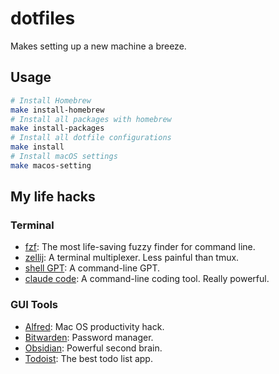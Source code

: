 # dotfiles

Makes setting up a new machine a breeze.

## Usage

```bash
# Install Homebrew
make install-homebrew
# Install all packages with homebrew
make install-packages
# Install all dotfile configurations
make install
# Install macOS settings
make macos-setting
```

## My life hacks

### Terminal

- [fzf](https://github.com/junegunn/fzf): The most life-saving fuzzy finder for command line.
- [zellij](https://zellij.dev/): A terminal multiplexer. Less painful than tmux.
- [shell GPT](https://github.com/TheR1D/shell_gpt): A command-line GPT.
- [claude code](https://docs.anthropic.com/en/docs/claude-code/overview): A command-line coding tool. Really powerful.

### GUI Tools

- [Alfred](https://www.alfredapp.com/): Mac OS productivity hack.
- [Bitwarden](https://bitwarden.com/): Password manager.
- [Obsidian](https://obsidian.md/): Powerful second brain.
- [Todoist](https://todoist.com/): The best todo list app.
